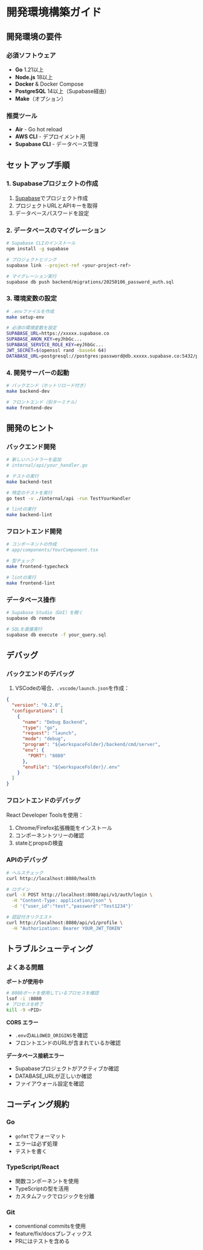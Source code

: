# 開発環境構築ガイド

## 開発環境の要件

### 必須ソフトウェア
- **Go** 1.21以上
- **Node.js** 18以上
- **Docker** & Docker Compose
- **PostgreSQL** 14以上（Supabase経由）
- **Make**（オプション）

### 推奨ツール
- **Air** - Go hot reload
- **AWS CLI** - デプロイメント用
- **Supabase CLI** - データベース管理

## セットアップ手順

### 1. Supabaseプロジェクトの作成

1. [Supabase](https://supabase.com)でプロジェクト作成
2. プロジェクトURLとAPIキーを取得
3. データベースパスワードを設定

### 2. データベースのマイグレーション

```bash
# Supabase CLIのインストール
npm install -g supabase

# プロジェクトとリンク
supabase link --project-ref <your-project-ref>

# マイグレーション実行
supabase db push backend/migrations/20250106_password_auth.sql
```

### 3. 環境変数の設定

```bash
# .envファイルを作成
make setup-env

# 必須の環境変数を設定
SUPABASE_URL=https://xxxxx.supabase.co
SUPABASE_ANON_KEY=eyJhbGc...
SUPABASE_SERVICE_ROLE_KEY=eyJhbGc...
JWT_SECRET=$(openssl rand -base64 64)
DATABASE_URL=postgresql://postgres:password@db.xxxxx.supabase.co:5432/postgres
```

### 4. 開発サーバーの起動

```bash
# バックエンド（ホットリロード付き）
make backend-dev

# フロントエンド（別ターミナル）
make frontend-dev
```

## 開発のヒント

### バックエンド開発

```bash
# 新しいハンドラーを追加
# internal/api/your_handler.go

# テストの実行
make backend-test

# 特定のテストを実行
go test -v ./internal/api -run TestYourHandler

# lintの実行
make backend-lint
```

### フロントエンド開発

```bash
# コンポーネントの作成
# app/components/YourComponent.tsx

# 型チェック
make frontend-typecheck

# lintの実行
make frontend-lint
```

### データベース操作

```bash
# Supabase Studio（GUI）を開く
supabase db remote

# SQLを直接実行
supabase db execute -f your_query.sql
```

## デバッグ

### バックエンドのデバッグ

1. VSCodeの場合、`.vscode/launch.json`を作成：
```json
{
  "version": "0.2.0",
  "configurations": [
    {
      "name": "Debug Backend",
      "type": "go",
      "request": "launch",
      "mode": "debug",
      "program": "${workspaceFolder}/backend/cmd/server",
      "env": {
        "PORT": "8080"
      },
      "envFile": "${workspaceFolder}/.env"
    }
  ]
}
```

### フロントエンドのデバッグ

React Developer Toolsを使用：
1. Chrome/Firefox拡張機能をインストール
2. コンポーネントツリーの確認
3. stateとpropsの検査

### APIのデバッグ

```bash
# ヘルスチェック
curl http://localhost:8080/health

# ログイン
curl -X POST http://localhost:8080/api/v1/auth/login \
  -H "Content-Type: application/json" \
  -d '{"user_id":"test","password":"Test1234"}'

# 認証付きリクエスト
curl http://localhost:8080/api/v1/profile \
  -H "Authorization: Bearer YOUR_JWT_TOKEN"
```

## トラブルシューティング

### よくある問題

**ポートが使用中**
```bash
# 8080ポートを使用しているプロセスを確認
lsof -i :8080
# プロセスを終了
kill -9 <PID>
```

**CORS エラー**
- `.env`の`ALLOWED_ORIGINS`を確認
- フロントエンドのURLが含まれているか確認

**データベース接続エラー**
- Supabaseプロジェクトがアクティブか確認
- DATABASE_URLが正しいか確認
- ファイアウォール設定を確認

## コーディング規約

### Go
- `gofmt`でフォーマット
- エラーは必ず処理
- テストを書く

### TypeScript/React
- 関数コンポーネントを使用
- TypeScriptの型を活用
- カスタムフックでロジックを分離

### Git
- conventional commitsを使用
- feature/fix/docsプレフィックス
- PRにはテストを含める